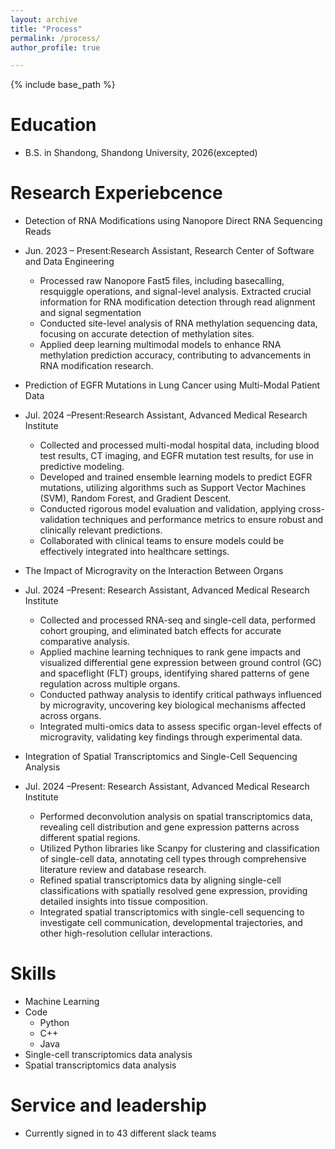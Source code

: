 ```yaml
---
layout: archive
title: "Process"
permalink: /process/
author_profile: true

---
```


{% include base_path %}

Education
======

* B.S. in Shandong, Shandong University, 2026(excepted)

Research Experiebcence
======
* Detection of RNA Modifications using Nanopore Direct RNA Sequencing Reads
* Jun. 2023 – Present:Research Assistant, Research Center of Software and Data Engineering
  * Processed raw Nanopore Fast5 files, including basecalling, resquiggle operations, and signal-level analysis. Extracted crucial information for RNA modification detection through read alignment and signal segmentation
  * Conducted site-level analysis of RNA methylation sequencing data, focusing on accurate detection of methylation sites.
  * Applied deep learning multimodal models to enhance RNA methylation prediction accuracy, contributing to advancements in RNA modification research.

* Prediction of EGFR Mutations in Lung Cancer using Multi-Modal Patient Data
* Jul. 2024 –Present:Research Assistant, Advanced Medical Research Institute
  * Collected and processed multi-modal hospital data, including blood test results, CT imaging, and EGFR mutation test results, for use in predictive modeling.
  * Developed and trained ensemble learning models to predict EGFR mutations, utilizing algorithms such as Support Vector Machines (SVM), Random Forest, and Gradient Descent.
  * Conducted rigorous model evaluation and validation, applying cross-validation techniques and performance metrics to ensure robust and clinically relevant predictions.
  * Collaborated with clinical teams to ensure models could be effectively integrated into healthcare settings.

* The Impact of Microgravity on the Interaction Between Organs
* Jul. 2024 –Present: Research Assistant, Advanced Medical Research Institute
  * Collected and processed RNA-seq and single-cell data, performed cohort grouping, and eliminated batch effects for accurate comparative analysis.
  * Applied machine learning techniques to rank gene impacts and visualized differential gene expression between ground control (GC) and spaceflight (FLT) groups, identifying shared patterns of gene regulation across multiple organs.
  * Conducted pathway analysis to identify critical pathways influenced by microgravity, uncovering key biological mechanisms affected across organs.
  * Integrated multi-omics data to assess specific organ-level effects of microgravity, validating key findings through experimental data.

* Integration of Spatial Transcriptomics and Single-Cell Sequencing Analysis 
* Jul. 2024 –Present: Research Assistant, Advanced Medical Research Institute
  * Performed deconvolution analysis on spatial transcriptomics data, revealing cell distribution and gene expression patterns across different spatial regions.
  * Utilized Python libraries like Scanpy for clustering and classification of single-cell data, annotating cell types through comprehensive literature review and database research.
  * Refined spatial transcriptomics data by aligning single-cell classifications with spatially resolved gene expression, providing detailed insights into tissue composition.
  * Integrated spatial transcriptomics with single-cell sequencing to investigate cell communication, developmental trajectories, and other high-resolution cellular interactions.


Skills
======
* Machine Learning
* Code
  * Python
  * C++
  * Java
* Single-cell transcriptomics data analysis
* Spatial transcriptomics data analysis
  
Service and leadership
======
* Currently signed in to 43 different slack teams
